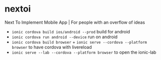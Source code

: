 # nextoi
Next To Implement Mobile App | For people with an overflow of ideas


* `ionic cordova build ios/android --prod` build for android
* `ionic cordova run android --device` run on android
* `ionic cordova build browser` + `ionic serve --cordova --platform browser` to have cordova with livereload 
* `ionic serve --lab --cordova --platform browser` to open the ionic-lab